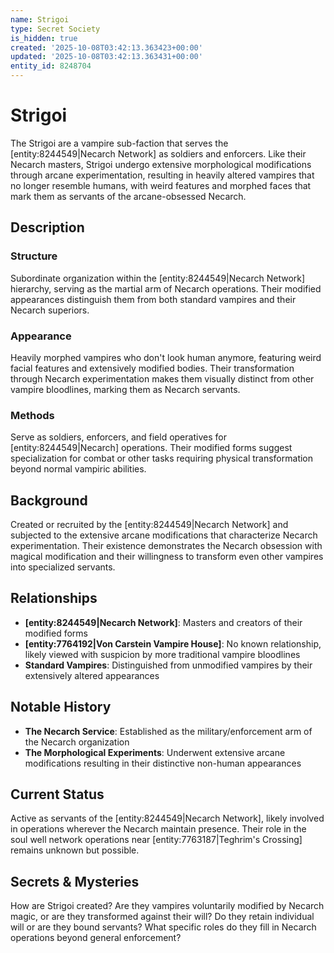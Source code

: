 ```yaml
---
name: Strigoi
type: Secret Society
is_hidden: true
created: '2025-10-08T03:42:13.363423+00:00'
updated: '2025-10-08T03:42:13.363431+00:00'
entity_id: 8248704
---
```


# Strigoi

The Strigoi are a vampire sub-faction that serves the [entity:8244549|Necarch Network] as soldiers and enforcers. Like their Necarch masters, Strigoi undergo extensive morphological modifications through arcane experimentation, resulting in heavily altered vampires that no longer resemble humans, with weird features and morphed faces that mark them as servants of the arcane-obsessed Necarch.

## Description

### Structure

Subordinate organization within the [entity:8244549|Necarch Network] hierarchy, serving as the martial arm of Necarch operations. Their modified appearances distinguish them from both standard vampires and their Necarch superiors.

### Appearance

Heavily morphed vampires who don't look human anymore, featuring weird facial features and extensively modified bodies. Their transformation through Necarch experimentation makes them visually distinct from other vampire bloodlines, marking them as Necarch servants.

### Methods

Serve as soldiers, enforcers, and field operatives for [entity:8244549|Necarch] operations. Their modified forms suggest specialization for combat or other tasks requiring physical transformation beyond normal vampiric abilities.

## Background

Created or recruited by the [entity:8244549|Necarch Network] and subjected to the extensive arcane modifications that characterize Necarch experimentation. Their existence demonstrates the Necarch obsession with magical modification and their willingness to transform even other vampires into specialized servants.

## Relationships

- **[entity:8244549|Necarch Network]**: Masters and creators of their modified forms
- **[entity:7764192|Von Carstein Vampire House]**: No known relationship, likely viewed with suspicion by more traditional vampire bloodlines
- **Standard Vampires**: Distinguished from unmodified vampires by their extensively altered appearances

## Notable History

- **The Necarch Service**: Established as the military/enforcement arm of the Necarch organization
- **The Morphological Experiments**: Underwent extensive arcane modifications resulting in their distinctive non-human appearances

## Current Status

Active as servants of the [entity:8244549|Necarch Network], likely involved in operations wherever the Necarch maintain presence. Their role in the soul well network operations near [entity:7763187|Teghrim's Crossing] remains unknown but possible.

## Secrets & Mysteries

How are Strigoi created? Are they vampires voluntarily modified by Necarch magic, or are they transformed against their will? Do they retain individual will or are they bound servants? What specific roles do they fill in Necarch operations beyond general enforcement?
